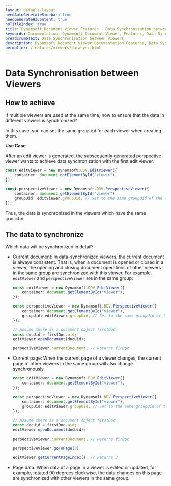 ```yaml
---
layout: default-layout
needAutoGenerateSidebar: true
needGenerateH3Content: true
noTitleIndex: true
title: Dynamsoft Document Viewer Features - Data Synchronisation between Viewers
keywords: Documentation, Dynamsoft Document Viewer, Features, Data Synchronisation between Viewers
breadcrumbText: Data Synchronisation between Viewers
description: Dynamsoft Document Viewer Documentation Features, Data Synchronisation between Viewers
permalink: /features/viewers/datasync.html
---
```


# Data Synchronisation between Viewers

## How to achieve

If multiple viewers are used at the same time, how to ensure that the data in different viewers is synchronized? 

In this case, you can set the same `groupUid` for each viewer when creating them. 

**Use Case**

After an edit viewer is generated, the subsequently generated perspective viewer wants to achieve data synchronization with the first edit viewer.

```typescript
const editViewer = new Dynamsoft.DDV.EditViewer({
    container: document.getElementById("viewer"),
});

const perspectiveViewer = new Dynamsoft.DDV.PerspectiveViewer({
    container: document.getElementById("viewer"),
    groupUid: editViewer.groupUid, // Set to the same groupUid of the edit viewer
});
```

Thus, the data is synchronized in the viewers which have the same `groupUid`.

## The data to synchronize

Which data will be synchronized in detail?

- Current document: In data-synchronized viewers, the current document is always consistent. That is, when a document is opened or closed in a viewer, the opening and closing document operations of other viewers in the same group are synchronized with this viewer. For example, `editViewer` and `perspectiveViewer` are in the same group:

    ```typescript
    const editViewer = new Dynamsoft.DDV.EditViewer({
        container: document.getElementById("viewer"),
    });

    const perspectiveViewer = new Dynamsoft.DDV.PerspectiveViewer({
        container: document.getElementById("viewer"),
        groupUid: editViewer.groupUid, // Set to the same groupUid of the edit viewer
    });

    // Assume there is a document object firstDoc
    const docUid = firstDoc.uid;
    editViewer.openDocument(docUid);

    perpectiveViewer.currentDocument; // Returns firDoc
    ```

- Current page: When the current page of a viewer changes, the current page of other viewers in the same group will also change synchronously.

    ```typescript
    const editViewer = new Dynamsoft.DDV.EditViewer({
        container: document.getElementById("viewer"),
    });

    const perspectiveViewer = new Dynamsoft.DDV.PerspectiveViewer({
        container: document.getElementById("viewer"),
        groupUid: editViewer.groupUid, // Set to the same groupUid of the edit viewer
    });

    // Assume there is a document object firstDoc
    const docUid = firstDoc.uid;
    editViewer.openDocument(docUid);

    perpectiveViewer.currentDocument; // Returns firDoc

    perspectiveViewer.goToPage(3);

    editViewer.getCurrentPageIndex(); // Returns 3
    ```

- Page data: When data of a page in a viewer is edited or updated, for example, rotated 90 degrees clockwise, the data changes on this page are synchronized with other viewers in the same group.